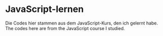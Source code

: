# JavaScript-lernen
Die Codes hier stammen aus dem JavaScript-Kurs, den ich gelernt habe.
The codes here are from the JavaScript course I studied.<br>

